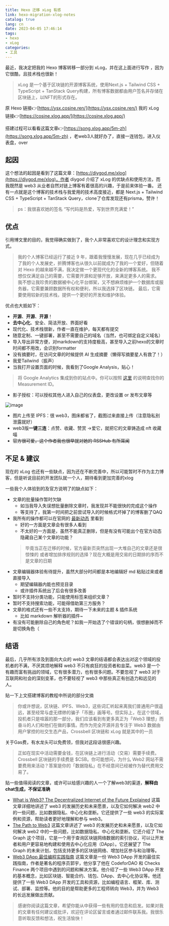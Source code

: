```yaml
---
title: Hexo 迁移 xLog 有感
link: hexo-migration-xlog-notes
catalog: true
lang: cn
date: 2023-04-05 17:46:14 
tags:
- hexo
- xLog
categories:
- 工具
---
```


最近，我决定把我的 Hexo 博客转移一部分到 xLog，并在这上面进行写作 ，因为它很酷，且技术栈也很新！

> xLog 是一个基于区块链的开源博客系统，使用Next.js + Tailwind CSS + TypeScript + TanStack Query构建，所有博客数据都由用户签名并存储在区块链上，以NFT的形式存在。

原 Hexo 链接👉[https://ysx.cosine.ren/](https://ysx.cosine.ren/)
我的 xLog 链接👉[https://cosine.xlog.app/](https://cosine.xlog.app/)

搭建过程可以看看这篇文章👉[https://song.xlog.app/5m-zh](https://song.xlog.app/5m-zh) ，老web3人就好办了，直接一连钱包，进入仪表盘，over


## 起因

这个想法的起因是看到了这篇文章：[https://diygod.me/xlog](https://diygod.me/xlog)，作者 diygod 介绍了 xLog 的优缺点和使用方法，而我既然是 web3 从业者自然对链上博客有着很高的兴趣，于是前来体验一番。
还有一点就是这个博客的技术栈与我爱用的技术高度接近，都是 Next.js + Tailwind CSS + TypeScript + TanStack Query，clone了仓库发现还有prisma，赞许！

> ps：我很喜欢她的签名 “写代码是热爱，写到世界充满爱！”


## 优点

引用博文里的目的，我觉得确实做到了，我个人非常喜欢它的设计理念和实现方式。

> 我的个人博客已经运行了接近 9 年，跟着我慢慢发展，现在几乎已经成为了我的个人发展史，折腾博客也从很久以前就成为了我的一个爱好，但随着对 Hexo 的越来越不满，我决定做一个更现代化的全新的博客系统。
> 我不想仅仅满足自己的需要，它需要开源和足够开放，来满足更多人的需求。
> 我不想让我珍贵的数据被中心化平台绑架，又不想麻烦维护一个数据库或服务器，它需要兼顾数据所有权和便利，所以我选择了区块链。
> 最后，它需要使用较新的技术栈，提供一个更好的开发和维护体验。


优点也大抵如下：

- **开源**、**开源**、**开源**！
- **去中心化**、安全、简洁开放、界面好看
- 现代化、技术栈很新，作者一直在维护，每天都有提交
- 随意定制、一键部署，甚至不需要自己的域名（当然，也可绑定自定义域名）
- 导入导出非常方便，对markdown的支持度极高，甚至导入之前hexo的文章时时间都不用改，会识别formatter
- 没有摘要时，在访问文章的时候提供 AI 生成摘要（懒得写摘要星人有救了！）
- 我爱Tailwind（振声）
- 当我打开设置页面的时候，我看到了Google Analysis，贴心！
> 将 Google Analytics 集成到你的站点中。你可以按照 [这里](https://support.google.com/analytics/answer/9539598) 的说明查找你的 Measurement ID。
- 影子授权：可以授权其他人进入自己的仪表盘，更改设置 or 发布文章等

![image](https://xlog.app/_next/image?url=https%3A%2F%2Fipfs.4everland.xyz%2Fipfs%2Fbafkreigybz3zg4yole2vvuxnasfovts7zevkatnyr7c2o2flare7qa4ygm&w=3840&q=75)

- 图片上传至 IPFS：很 web3，图床都省了，截图过来直接上传（注意隐私别泄露就好）
- web3版**一键三连**：点赞、收藏、赞赏 ->爱它，就把它的文章铸造成 nft 收藏喵
- ~~官方很可爱，这个作者我也很早就对她的 RSSHub 有所耳闻~~



## 不足 & 建议

现在的 xLog 也还有一些缺点，因为还在不断完善中，所以可能暂时不作为主力博客，但是听说目前的开发团队就一个人，期待看到更加完善的xlog

一些我个人体验到的及官方说明了的缺点如下：

- 文章的批量操作暂时欠缺
  - 如当我导入失误想批量删除文章时，我发现并不能很快的完成这个操作
  - 等支持了，我第一时间把之前尝试导入的时候格式坏掉了的博客删了QAQ
- 我所有的操作都可以在官网的 [最新动态](https://xlog.app/activities) 里看到
  - 好的一方面是文章会有很多人看到
  - 不太好的一方面是，虽然不能真正删除，但是有没有可能出个在官方动态隐藏自己某个文章的功能？
  > 毕竟当正在迁移的时候，官方最新页突然出现一大堆自己的文章还是很惊悚的
  > 或者增加排序规则的选择？现在大概是用交易的日期排的序而不是文章的日期
- 文章编辑器体验有待提升，虽然大部分时间都是本地编辑好 md 粘贴过来或者直接导入
  - 期望编辑器内能也预览目录
  - 或许插件系统出了后会有很多改善
- 暂时不支持分类功能，只能使用标签来组织文章？
- 暂时不支持搜索功能，可能得借助第三方服务？ 
- 文章的格式还有一些不太支持，期待一下未来的主题 & 插件系统
  - 比如 markdown 解析器的插件~
- 有没有可能删除自己的角色呢？如我一开始选了个错误的句柄，很想删掉而不是切换角色（

## 结语

最后，几乎所有涉及到面向大众的 web3 文章的结语都会表达出对这个领域的投机者的不满，不厌其烦地解释 web3 不只有疯狂的投资者和韭菜。web3 是一个有趣而富有挑战的领域，它有很多潜力，也有很多问题。不要忽视了 web3 对于互联网和社会的深刻变革，也不要轻视了 web3 中那些真正有创造力和远见的人。

贴一下上文搭建博客的教程中所说的部分文摘

> 你或许想说，区块链、IPFS、Web3，这些词汇听起来离我们普通用户很遥远，甚至经常与虚无缥缈的骗子「币圈」画等号。但实际上，在这个领域，投机者只是喧嚣的那一部分，我们应该看到有更多真正为「Web3 理想」而奋斗的人们和他们在做的事情。而作为完全开源并且专注于 Web3 数据由用户掌控的社交生态产品，Crossbell 区块链和 xLog 就是其中的一员

关于Gas费，有水龙头可以免费领，但我对这段话很感兴趣。

> 正如在现实中活动需要金钱，在区块链上进行活动（交易）需要手续费。Crossbell 区块链的手续费是 $CSB。你可能想问，为什么 Web2 网站不需要费用来活动？答案是你的「数据隐私」在不经意间已经被作为替代费用交易了。


贴一些值得阅读的文章，或许可以给感兴趣的人一个了解web3的渠道，**解释由chat生成，不保证准确**

- [What is Web3? The Decentralized Internet of the Future Explained](https://www.freecodecamp.org/news/what-is-web3/) 这篇文章详细地讲述了 web3 的发展历史和未来愿景，以及它如何解决 web2 中的一些问题，比如数据隐私、中心化和垄断。它还提供了一些 web3 的实际案例和资源，帮助读者更好地理解和参与 web3。
- [The Path to Web3](https://thegraph.com/blog/the-path-to-web3/) 这篇文章讲述了 web3 的发展历史和未来愿景，以及它如何解决 web2 中的一些问题，比如数据隐私、中心化和垄断。它还介绍了 The Graph 这个项目，它是一个用于查询区块链网络数据的索引协议，可以让开发者和用户更容易地构建和使用去中心化应用（DApp）。它还展望了 The Graph 的未来计划，包括支持更多的区块链网络、增加社区参与和治理等。
- [Web3 DApp 最佳编程实践指南](https://guoyu.mirror.xyz/RD-xkpoxasAU7x5MIJmiCX4gll3Cs0pAd5iM258S1Ek) 这篇文章是一份 Web3 DApp 开发的最佳实践指南，作者是著名的程序员郭宇，他分享了他在 CodeforDAO 和 Checks Finance 两个项目中遇到的问题和解决方案。他介绍了一些 Web3 DApp 开发的基本概念，比如区块链、智能合约、钱包、DApp、去中心化协议等。他还提供了一些 Web3 DApp 开发的工具和资源，比如编程语言、框架、库、测试、部署、监控等。他的目的是帮助更多的工程师转向 Web3，并为 Web3 的长远发展做出贡献。


> 感谢你阅读这篇文章，希望你能从中获得一些有用的信息和启发。如果对我的文章有任何建议或批评，欢迎在评论区留言或者通过邮件联系我。我很乐意听取反馈和想法，祝生活愉快！